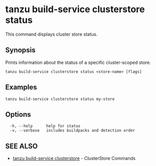 # tanzu build-service clusterstore status

This command displays cluster store status.

## Synopsis

Prints information about the status of a specific cluster-scoped store.

```console
tanzu build-service clusterstore status <store-name> [flags]
```

## Examples

```console
tanzu build-service clusterstore status my-store
```

## Options

```console
  -h, --help      help for status
  -v, --verbose   includes buildpacks and detection order
```

## SEE ALSO

* [tanzu build-service clusterstore](tanzu_build-service_clusterstore.hbs.md)	 - ClusterStore Commands
